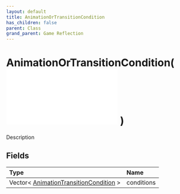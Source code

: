 ```yaml
---
layout: default
title: AnimationOrTransitionCondition
has_children: false
parent: Class
grand_parent: Game Reflection
---
```

# AnimationOrTransitionCondition( ![ AnimationTransitionCondition ](/game-reflection/classes/animation_transition_condition.md) )
Description 

## Fields
| Type | Name |
|:-------------|:--------------|
| Vector< [AnimationTransitionCondition](/game-reflection/components/animation_transition_condition.md) > | conditions |
